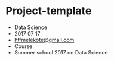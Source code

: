 # Project-template

- Data Science 
- 2017 07 17
- htfmelekote@gmail.com
- Course
- Summer school 2017 on Data Science
